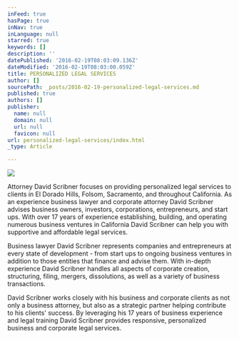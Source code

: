 ```yaml
---
inFeed: true
hasPage: true
inNav: true
inLanguage: null
starred: true
keywords: []
description: ''
datePublished: '2016-02-19T08:03:09.136Z'
dateModified: '2016-02-19T08:03:00.059Z'
title: PERSONALIZED LEGAL SERVICES
author: []
sourcePath: _posts/2016-02-19-personalized-legal-services.md
published: true
authors: []
publisher:
  name: null
  domain: null
  url: null
  favicon: null
url: personalized-legal-services/index.html
_type: Article

---
```

![](https://the-grid-user-content.s3-us-west-2.amazonaws.com/3166f6b7-7ab1-4d45-85e2-98f861eead75.jpg)

Attorney David Scribner focuses on providing personalized legal services to clients in El Dorado Hills, Folsom, Sacramento, and throughout California.  As an experience business lawyer and corporate attorney David Scribner advises business owners, investors, corporations, entrepreneurs, and start ups.  With over 17 years of experience establishing, building, and operating numerous business ventures in California David Scribner can help you with supportive and affordable legal services.

​Business lawyer David Scribner represents companies and entrepreneurs at every state of development - from start ups to ongoing business ventures in addition to those entities that finance and advise them.  With in-depth experience David Scribner handles all aspects of corporate creation, structuring, filing, mergers, dissolutions, as well as a variety of business transactions.

[][0][][1]

David Scribner works closely with his business and corporate clients as not only a business attorney, but also as a strategic partner helping contribute to his clients' success.  By leveraging his 17 years of business experience and legal training David Scribner provides responsive, personalized business and corporate legal services.

[0]: http://www.deslawoffice.com/#!bio/s2h7z
[1]: http://www.deslawoffice.com/#!start-ups/t5u41